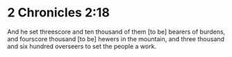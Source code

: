 # 2 Chronicles 2:18

And he set threescore and ten thousand of them [to be] bearers of burdens, and fourscore thousand [to be] hewers in the mountain, and three thousand and six hundred overseers to set the people a work.
